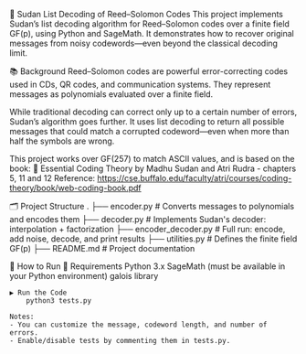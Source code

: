 📘 Sudan List Decoding of Reed–Solomon Codes
This project implements Sudan’s list decoding algorithm for Reed–Solomon codes over a finite field GF(p), using Python and SageMath. It demonstrates how to recover original messages from noisy codewords—even beyond the classical decoding limit.

📚 Background
Reed–Solomon codes are powerful error-correcting codes used in CDs, QR codes, and communication systems. They represent messages as polynomials evaluated over a finite field.

While traditional decoding can correct only up to a certain number of errors, Sudan’s algorithm goes further. It uses list decoding to return all possible messages that could match a corrupted codeword—even when more than half the symbols are wrong.

This project works over GF(257) to match ASCII values, and is based on the book:
📖 Essential Coding Theory by Madhu Sudan and Atri Rudra - chapters 5, 11 and 12
Reference: https://cse.buffalo.edu/faculty/atri/courses/coding-theory/book/web-coding-book.pdf


🗂️ Project Structure
.
├── encoder.py            # Converts messages to polynomials and encodes them
├── decoder.py            # Implements Sudan's decoder: interpolation + factorization
├── encoder_decoder.py    # Full run: encode, add noise, decode, and print results
├── utilities.py          # Defines the finite field GF(p)
├── README.md             # Project documentation


🚀 How to Run
    🔧 Requirements
        Python 3.x
        SageMath (must be available in your Python environment)
        galois library
    
    ▶️ Run the Code
        python3 tests.py
    
    Notes:
    - You can customize the message, codeword length, and number of errors.
    - Enable/disable tests by commenting them in tests.py.